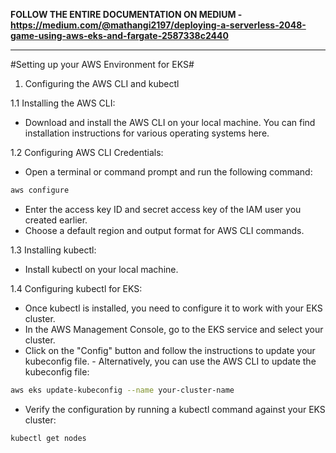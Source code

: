 **FOLLOW THE ENTIRE DOCUMENTATION ON MEDIUM - https://medium.com/@mathangi2197/deploying-a-serverless-2048-game-using-aws-eks-and-fargate-2587338c2440**

-------------------------------------------------------------------------------------------------------------------------------------------------------------------

#Setting up your AWS Environment for EKS#

1. Configuring the AWS CLI and kubectl

1.1 Installing the AWS CLI:

- Download and install the AWS CLI on your local machine. You can find installation instructions for various operating systems here.

1.2 Configuring AWS CLI Credentials:

- Open a terminal or command prompt and run the following command:

```bash 
aws configure
```

- Enter the access key ID and secret access key of the IAM user you created earlier.
- Choose a default region and output format for AWS CLI commands.

1.3 Installing kubectl:

- Install kubectl on your local machine. 

1.4 Configuring kubectl for EKS:

- Once kubectl is installed, you need to configure it to work with your EKS cluster.
- In the AWS Management Console, go to the EKS service and select your cluster.
- Click on the "Config" button and follow the instructions to update your kubeconfig file. - Alternatively, you can use the AWS CLI to update the kubeconfig file:

```bash
aws eks update-kubeconfig --name your-cluster-name
```

- Verify the configuration by running a kubectl command against your EKS cluster:

```bash
kubectl get nodes
```


